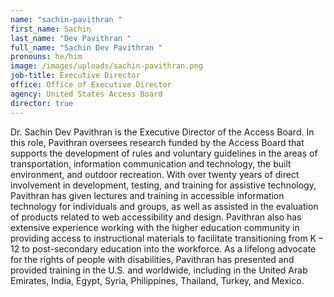 ```yaml
---
name: "sachin-pavithran "
first_name: Sachin
last_name: "Dev Pavithran "
full_name: "Sachin Dev Pavithran "
pronouns: he/him
image: /images/uploads/sachin-pavithran.png
job-title: Executive Director
office: Office of Executive Director
agency: United States Access Board
director: true
---
```

Dr. Sachin Dev Pavithran is the Executive Director of the Access Board. In this role, Pavithran oversees research funded by the Access Board that supports the development of rules and voluntary guidelines in the areas of transportation, information communication and technology, the built environment, and outdoor recreation. With over twenty years of direct involvement in development, testing, and training for assistive technology, Pavithran has given lectures and training in accessible information technology for individuals and groups, as well as assisted in the evaluation of products related to web accessibility and design. Pavithran also has extensive experience working with the higher education community in providing access to instructional materials to facilitate transitioning from K – 12 to post-secondary education into the workforce. As a lifelong advocate for the rights of people with disabilities, Pavithran has presented and provided training in the U.S. and worldwide, including in the United Arab Emirates, India, Egypt, Syria, Philippines, Thailand, Turkey, and Mexico. 

